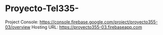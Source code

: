 # Proyecto-Tel335-

Project Console: https://console.firebase.google.com/project/proyecto355-03/overview
Hosting URL: https://proyecto355-03.firebaseapp.com

